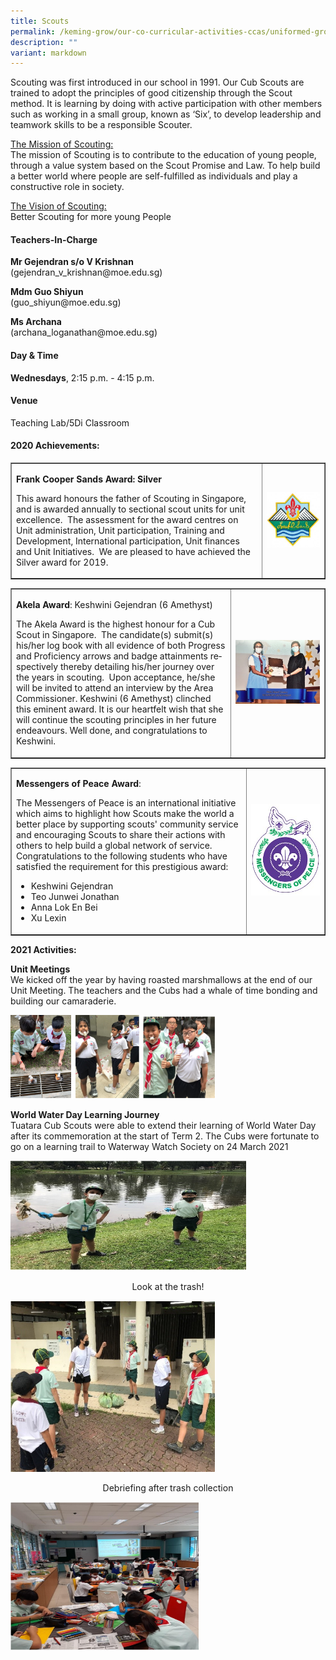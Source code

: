 ```yaml
---
title: Scouts
permalink: /keming-grow/our-co-curricular-activities-ccas/uniformed-groups/scouts/
description: ""
variant: markdown
---
```

<p>Scouting was first introduced in our school in 1991. Our Cub Scouts are trained to adopt the principles of good citizenship through the Scout method. It is learning by doing with active participation with other members such as working in a small group, known as ‘Six’, to develop leadership and teamwork skills to be a responsible Scouter.</p>
<p><u>The Mission of Scouting:</u><br>The mission of Scouting is to contribute to the education of young people, through a value system based on the Scout Promise and Law. To help build a better world where people are self-fulfilled as individuals and play a constructive role in society.</p>
<p><u>The Vision of Scouting:</u><br>Better Scouting for more young People</p>
<h4>Teachers-In-Charge</h4>
<p><strong>Mr Gejendran s/o V Krishnan<br></strong>(gejendran_v_krishnan@moe.edu.sg)</p>
<p><strong>Mdm Guo Shiyun<br></strong>(guo_shiyun@moe.edu.sg)</p>
<p><strong>Ms Archana<br></strong>(archana_loganathan@moe.edu.sg)</p>

<h4>Day &amp; Time</h4>
<p><strong>Wednesdays</strong>, 2:15 p.m. - 4:15 p.m.</p>
<h4>Venue</h4>
<p>Teaching Lab/5Di Classroom</p>
<p></p><h4><strong>2020 Achievements:</strong></h4><p></p>
<table style="border-collapse: collapse; width: 100%;" border="1">
<tbody>
<tr>
<td style="width: 80%;">
<p class=""><strong class=""><span class="" lang="EN-SG">Frank Cooper Sands Award: Silver</span></strong></p>
<p class=""><span class="" lang="EN-SG">This award honours the father of Scouting in Singapore, and is awarded annually to sectional scout units for unit excellence.&nbsp; The assessment for the award centres on Unit administration, Unit participation, Training and Development, International participation, Unit finances and Unit Initiatives.&nbsp; We are pleased to have achieved the Silver award for 2019.</span></p>
</td>
<td style="width: 20%;"><img src="/images/sco1.jpg"></td>
</tr>
</tbody>
</table>
<table style="border-collapse: collapse; width: 100%;" border="1">
<tbody>
<tr>
<td style="width: 70%;">
<p class=""><strong class=""><span class="" lang="EN-SG">Akela Award</span></strong><span class="" lang="EN-SG">: Keshwini Gejendran (6 Amethyst)</span></p>
<p class=""><span class="" lang="EN-SG">The Akela Award is the highest honour for a Cub Scout in Singapore. &nbsp;The candidate(s) submit(s) his/her log book with all evidence of both Progress and Proficiency arrows and badge attainments respectively thereby detailing his/her journey over the years in scouting.&nbsp; Upon acceptance, he/she will be invited to attend an interview by the Area Commissioner. Keshwini (6 Amethyst) clinched this eminent award. It is our heartfelt wish that she will continue the scouting principles in her future endeavours. Well done, and congratulations to Keshwini.</span></p>
</td>
<td style="width: 30%;"><img src="/images/sco2.jpg"></td>
</tr>
</tbody>
</table>
<table style="border-collapse: collapse; width: 100%;" border="1">
<tbody>
<tr>
<td style="width: 75%;">
<p class=""><strong class=""><span class="" lang="EN-SG">Messengers of Peace Award</span></strong><span class="" lang="EN-SG">:</span></p>
<p class=""><span class="" lang="EN-SG">The Messengers of Peace is an international initiative which aims to highlight how Scouts make the world a better place by supporting scouts' community service and encouraging Scouts to share their actions with others to help build a global network of service.&nbsp; Congratulations to the following students who have satisfied the requirement for this prestigious award:</span></p>
<ul>
<li><span class="" lang="EN-SG">Keshwini Gejendran </span></li>
<li><span class="" lang="EN-SG">Teo Junwei Jonathan </span></li>
<li><span class="" lang="EN-SG">Anna Lok En Bei </span></li>
<li><span class="" lang="EN-SG">Xu Lexin </span></li>
</ul>
</td>
<td style="width: 25%;"><img src="/images/sco3.jpg"></td>
</tr>
</tbody>
</table>

<p><strong>2021 Activities:</strong></p>
<p><strong>Unit Meetings<br></strong>We kicked off the year by having roasted marshmallows at the end of our Unit Meeting. The teachers and the Cubs had a whale of time bonding and building our camaraderie.</p>
<img style="width: 65%;" src="/images/sco4.png">
<p><strong>World Water Day Learning Journey</strong><br>Tuatara Cub Scouts were able to extend their learning of World Water Day after its commemoration at the start of Term 2. The Cubs were fortunate to go on a learning trail to Waterway Watch Society on 24 March 2021</p>
<img style="width: 75%;" src="/images/sco5.png">
<p style="text-align: center;">Look at the trash!</p>
<img style="width: 65%;" src="/images/sco6.png">
<p style="text-align: center;">Debriefing after trash collection</p>
<img style="width: 60%;" src="/images/sco7.png">